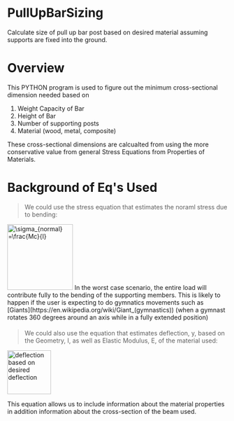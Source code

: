 # PullUpBarSizing
Calculate size of pull up bar post based on desired material assuming supports are fixed into the ground.

# Overview
This PYTHON program is used to figure out the minimum cross-sectional dimension needed based on 
1) Weight Capacity of Bar
2) Height of Bar
3) Number of supporting posts
4) Material (wood, metal, composite)

These cross-sectional dimensions are calcualted from using the more conservative value from general Stress Equations from Properties of Materials.

# Background of Eq's Used
>We could use the stress equation that estimates the noraml stress due to bending: 

<img src="https://latex.codecogs.com/svg.image?\sigma_{normal}&space;=\frac{Mc}{I}" title="\sigma_{normal} =\frac{Mc}{I}" width="150" height="150"/>
In the worst case scenario, the entire load will contribute fully to the bending of the supporting members. This is likely to happen if the user is expecting to do gymnatics movements such as [Giants](https://en.wikipedia.org/wiki/Giant_(gymnastics)) (when a gymnast rotates 360 degrees around an axis while in a fully extended position)

####
 
> We could also use the equation that estimates deflection, y, based on the Geometry, I, as well as Elastic Modulus, E, of the material used: 

<img src="https://latex.codecogs.com/svg.image?y=\frac{Pl^{3}}{3EI} " title="deflection based on desired deflection" width="100" height="100"/>

This equation allows us to include information about the material properties in addition information about the cross-section of the beam used.




